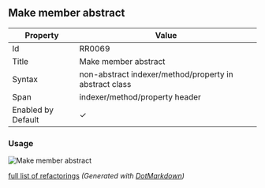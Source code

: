 ## Make member abstract

| Property           | Value                                                   |
| ------------------ | ------------------------------------------------------- |
| Id                 | RR0069                                                  |
| Title              | Make member abstract                                    |
| Syntax             | non\-abstract indexer/method/property in abstract class |
| Span               | indexer/method/property header                          |
| Enabled by Default | &#x2713;                                                |

### Usage

![Make member abstract](../../images/refactorings/MakeMemberAbstract.png)

[full list of refactorings](Refactorings.md)
*\(Generated with [DotMarkdown](http://github.com/JosefPihrt/DotMarkdown)\)*